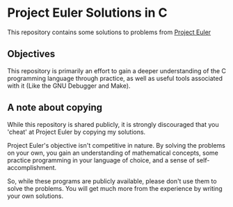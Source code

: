 # Project Euler Solutions in C
This repository contains some solutions to problems from [Project Euler](https://projecteuler.net)

## Objectives
This repository is primarily an effort to gain a deeper understanding of the C programming language through practice, as well as useful tools associated with it (Like the GNU Debugger and Make).

## A note about copying
While this repository is shared publicly, it is strongly discouraged that you 'cheat' at Project Euler by copying my solutions.

Project Euler's objective isn't competitive in nature. By solving the problems on your own, you gain an understanding of mathematical concepts, some practice programming in your language of choice, and a sense of self-accomplishment.

So, while these programs are publicly available, please don't use them to solve the problems. You will get much more from the experience by writing your own solutions.
